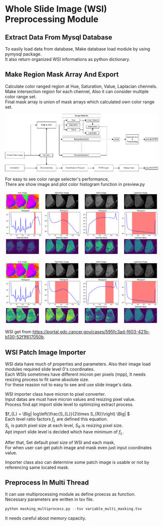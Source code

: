 # Whole Slide Image (WSI) Preprocessing Module
   

## Extract Data From Mysql Database
To easily load data from database, Make database load module by using pymysql package.   
It also return organized WSI informations as python dictionary.   
   
## Make Region Mask Array And Export
Calculate color ranged region at Hue, Saturation, Value, Laplacian chennels.   
Make intersection region for each chennel, Also it can consider multiple color range set.   
Final mask array is union of mask arrays which calculated own color range set.   
   
![image](./readme_image/algo.png)   
   
For easy to see color range selecter's performance,   
There are show image and plot color histogram function in preview.py   
   
![image](./readme_image/range_selecter_0.png)   
   
![image](./readme_image/range_selecter_1.png)   
   
WSI get from https://portal.gdc.cancer.gov/cases/595fc3ad-f603-421b-b130-52f1f617050b.   
   
## WSI Patch Image Importer
WSI data have much of properties and parameters. Also their image load modules required slide level 0's coordinates.   
Each WSIs sometimes have different micron per pixels (mpp), It needs resizing process to fit same absolute size.   
For these reasion not to easy to see and use slide image's data.   
   
WSI importer class have micron to pixel converter.   
Input datas are must have micron values and resizing pixel value.   
Process find apt import slide level to optimizing extract process.   
   
$f_{L} = \Big| log\left(\frac{S_{L}}{2\times S_{R}}\right) \Big| $   
Each level ratio factors $f_{L}$ are defined this equation.   
$S_{L}$ is patch pixel size at each level, $S_{R}$ is resizing pixel size.   
Apt import slide level is decided which have minimum of $f_{L}$.
   
After that, Set default pixel size of WSI and each mask,   
For when user can get patch image and mask even just input coordinates value.   
   
Importer class also can determine some patch image is usable or not by referencing same located mask.   
   
## Preprocess In Multi Thread
It can use multiprocessing module as define proecss as function.   
Necessary parameters are written in tsv file.   
```python
python masking_multiprocess.py --tsv variable_multi_masking.tsv
```
   
It needs careful about memory capacity.   
   